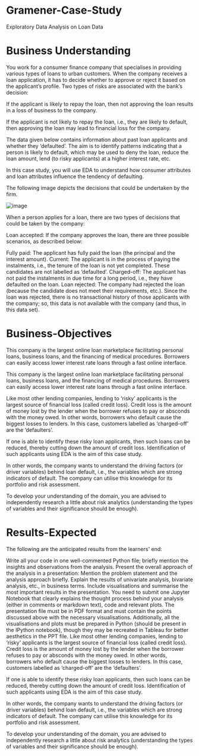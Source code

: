 # Gramener-Case-Study
Exploratory Data Analysis on Loan Data

# Business Understanding
You work for a consumer finance company that specialises in providing various types of loans to urban customers. When the company receives a loan application, it has to decide whether to approve or reject it based on the applicant’s profile. Two types of risks are associated with the bank’s decision:

If the applicant is likely to repay the loan, then not approving the loan results in a loss of business to the company.

If the applicant is not likely to repay the loan, i.e., they are likely to default, then approving the loan may lead to financial loss for the company.

The data given below contains information about past loan applicants and whether they ‘defaulted’. The aim is to identify patterns indicating that a person is likely to default, which may be used to deny the loan, reduce the loan amount, lend (to risky applicants) at a higher interest rate, etc.

In this case study, you will use EDA to understand how consumer attributes and loan attributes influence the tendency of defaulting.

The following image depicts the decisions that could be undertaken by the firm.

![image](https://user-images.githubusercontent.com/81153365/219781878-370a13e3-a7ba-496e-8978-ad8aa75a7477.png)

When a person applies for a loan, there are two types of decisions that could be taken by the company:

Loan accepted: If the company approves the loan, there are three possible scenarios, as described below:

Fully paid: The applicant has fully paid the loan (the principal and the interest amount).
Current: The applicant is in the process of paying the instalments, i.e., the tenure of the loan is not yet completed. These candidates are not labelled as ‘defaulted’.
Charged-off: The applicant has not paid the instalments in due time for a long period, i.e., they have defaulted on the loan.
Loan rejected: The company had rejected the loan (because the candidate does not meet their requirements, etc.). Since the loan was rejected, there is no transactional history of those applicants with the company; so, this data is not available with the company (and thus, in this data set).

# Business-Objectives
This company is the largest online loan marketplace facilitating personal loans, business loans, and the financing of medical procedures. Borrowers can easily access lower interest rate loans through a fast online interface.

This company is the largest online loan marketplace facilitating personal loans, business loans, and the financing of medical procedures. Borrowers can easily access lower interest rate loans through a fast online interface.

Like most other lending companies, lending to ‘risky’ applicants is the largest source of financial loss (called credit loss). Credit loss is the amount of money lost by the lender when the borrower refuses to pay or absconds with the money owed. In other words, borrowers who default cause the biggest losses to lenders. In this case, customers labelled as ‘charged-off’ are the ‘defaulters’.

If one is able to identify these risky loan applicants, then such loans can be reduced, thereby cutting down the amount of credit loss. Identification of such applicants using EDA is the aim of this case study.

In other words, the company wants to understand the driving factors (or driver variables) behind loan default, i.e., the variables which are strong indicators of default. The company can utilise this knowledge for its portfolio and risk assessment. 

To develop your understanding of the domain, you are advised to independently research a little about risk analytics (understanding the types of variables and their significance should be enough).


# Results-Expected
The following are the anticipated results from the learners' end:

Write all your code in one well-commented Python file; briefly mention the insights and observations from the analysis.
Present the overall approach of the analysis in a presentation: 
Mention the problem statement and the analysis approach briefly.
Explain the results of univariate analysis, bivariate analysis, etc., in business terms.
Include visualisations and summarise the most important results in the presentation.
You need to submit one Jupyter Notebook that clearly explains the thought process behind your analysis (either in comments or markdown text), code and relevant plots. The presentation file must be in PDF format and must contain the points discussed above with the necessary visualisations. Additionally, all the visualisations and plots must be prepared in Python (should be present in the IPython notebook), though they may be recreated in Tableau for better aesthetics in the PPT file.
Like most other lending companies, lending to ‘risky’ applicants is the largest source of financial loss (called credit loss). Credit loss is the amount of money lost by the lender when the borrower refuses to pay or absconds with the money owed. In other words, borrowers who default cause the biggest losses to lenders. In this case, customers labelled as ‘charged-off’ are the ‘defaulters’.

If one is able to identify these risky loan applicants, then such loans can be reduced, thereby cutting down the amount of credit loss. Identification of such applicants using EDA is the aim of this case study.

In other words, the company wants to understand the driving factors (or driver variables) behind loan default, i.e., the variables which are strong indicators of default. The company can utilise this knowledge for its portfolio and risk assessment. 

To develop your understanding of the domain, you are advised to independently research a little about risk analytics (understanding the types of variables and their significance should be enough).
